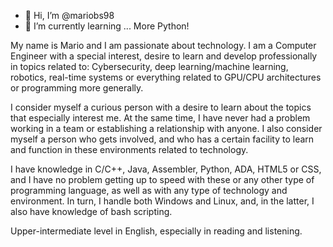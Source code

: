 - 👋 Hi, I’m @mariobs98
- 🌱 I’m currently learning ... More Python!

My name is Mario and I am passionate about technology. 
I am a Computer Engineer with a special interest, desire to learn and develop professionally in topics related to: Cybersecurity, deep learning/machine learning, robotics, real-time systems or everything related to GPU/CPU architectures or programming more generally.

I consider myself a curious person with a desire to learn about the topics that especially interest me. At the same time, I have never had a problem working in a team or establishing a relationship with anyone. I also consider myself a person who gets involved, and who has a certain facility to learn and function in these environments related to technology.

I have knowledge in C/C++, Java, Assembler, Python, ADA, HTML5 or CSS, and I have no problem getting up to speed with these or any other type of programming language, as well as with any type of technology and environment. In turn, I handle both Windows and Linux, and, in the latter, I also have knowledge of bash scripting.

Upper-intermediate level in English, especially in reading and listening.

<!---
mariobs98/mariobs98 is a ✨ special ✨ repository because its `README.md` (this file) appears on your GitHub profile.
You can click the Preview link to take a look at your changes.
--->
